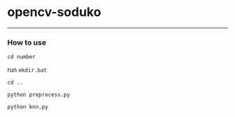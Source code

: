 # opencv-soduko
---
### How to use

`cd number`

run `mkdir.bat`

`cd ..`

`python preprocess.py`

`python knn.py`
